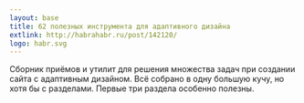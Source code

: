 ```yaml
---
layout: base
title: 62 полезных инструмента для адаптивного дизайна
extlink: http://habrahabr.ru/post/142120/
logo: habr.svg
---
```


Сборник приёмов и утилит для решения множества задач при создании сайта с адаптивным дизайном.
Всё собрано в одну большую кучу, но хотя бы с разделами. Первые три раздела особенно полезны.
